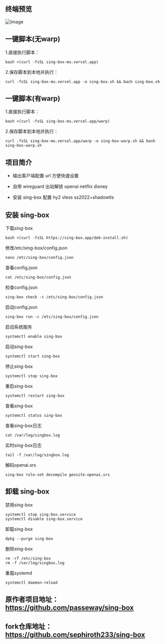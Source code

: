## 终端预览

![Image](https://github.com/user-attachments/assets/0069ba70-33a7-49ab-a85f-8a894277b4bd)

## 一键脚本(无warp)
1.直接执行脚本：
```
bash <(curl -fsSL sing-box-mu.vercel.app)
```
2.保存脚本到本地并执行：
```
curl -fsSL sing-box-mu.vercel.app -o sing-box.sh && bash sing-box.sh
```

## 一键脚本(有warp)
1.直接执行脚本：
```
bash <(curl -fsSL sing-box-mu.vercel.app/warp)
```
2.保存脚本到本地并执行：
```
curl -fsSL sing-box-mu.vercel.app/warp -o sing-box-warp.sh && bash sing-box-warp.sh
```

## 项目简介
- 输出客户端配置 url 方便快速设置

- 自带 wireguard 出站解锁 openai netflix disney 

- 安装 sing-box 配置 hy2 vless ss2022+shadowtls

## 安装 sing-box
下载sing-box
```
bash <(curl -fsSL https://sing-box.app/deb-install.sh)
```
修改/etc/sing-box/config.json
```
nano /etc/sing-box/config.json
```
查看config.json
```
cat /etc/sing-box/config.json
```
检查config.json
```
sing-box check -c /etc/sing-box/config.json
```
启动config.json
```
sing-box run -c /etc/sing-box/config.json
```
启动系统服务
```
systemctl enable sing-box
```
启动sing-box
```
systemctl start sing-box
```
停止sing-box
```
systemctl stop sing-box
```
重启sing-box
```
systemctl restart sing-box
```
查看sing-box
```
systemctl status sing-box
```
查看sing-box日志
```
cat /var/log/singbox.log
```
实时sing-box日志
```
tail -f /var/log/singbox.log
```
解码openai.srs
```
sing-box rule-set decompile geosite-openai.srs
```


## 卸载 sing-box
禁用sing-box
```
systemctl stop sing-box.service
systemctl disable sing-box.service
```
卸载sing-box
```
dpkg --purge sing-box
```
删除sing-box
```
rm -rf /etc/sing-box
rm -f /var/log/singbox.log
```
重载systemd
```
systemctl daemon-reload
```

## 原作者项目地址：https://github.com/passeway/sing-box
## fork仓库地址：https://github.com/sephiroth233/sing-box